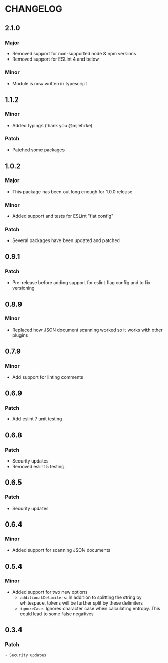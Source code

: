 # CHANGELOG

## 2.1.0

### Major

- Removed support for non-supported node & npm versions
- Removed support for ESLint 4 and below

### Minor

- Module is now written in typescript

## 1.1.2

### Minor

- Added typings (thank you @mjlehrke)

### Patch

- Patched some packages

## 1.0.2

### Major

- This package has been out long enough for 1.0.0 release

### Minor

- Added support and tests for ESLint "flat config"

### Patch

- Several packages have been updated and patched

## 0.9.1

### Patch

- Pre-release before adding support for eslint flag config and to fix versioning

## 0.8.9

### Minor

- Replaced how JSON document scanning worked so it works with other plugins

## 0.7.9

### Minor

- Add support for linting comments

## 0.6.9

### Patch

- Add eslint 7 unit testing

## 0.6.8

### Patch

- Security updates
- Removed eslint 5 testing

## 0.6.5

### Patch

- Security updates

## 0.6.4

### Minor

- Added support for scanning JSON documents

## 0.5.4

### Minor

- Added support for two new options
  - `additionalDelimiters`: In addition to splitting the string by whitespace, tokens will be further split by these delimiters
  - `ignoreCase`: Ignores character case when calculating entropy. This could lead to some false negatives

## 0.3.4

### Patch

    - Security updates

